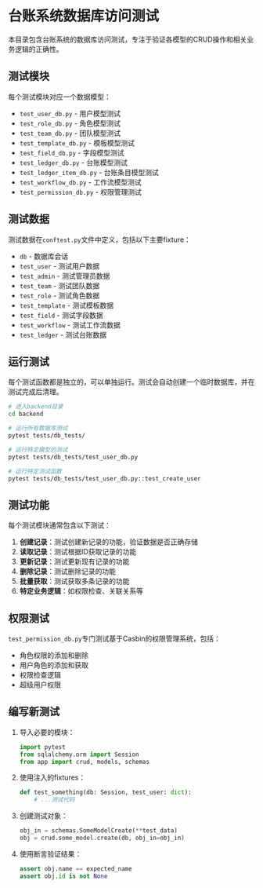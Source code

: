 # 台账系统数据库访问测试

本目录包含台账系统的数据库访问测试，专注于验证各模型的CRUD操作和相关业务逻辑的正确性。

## 测试模块

每个测试模块对应一个数据模型：

- `test_user_db.py` - 用户模型测试
- `test_role_db.py` - 角色模型测试
- `test_team_db.py` - 团队模型测试
- `test_template_db.py` - 模板模型测试
- `test_field_db.py` - 字段模型测试
- `test_ledger_db.py` - 台账模型测试
- `test_ledger_item_db.py` - 台账条目模型测试
- `test_workflow_db.py` - 工作流模型测试
- `test_permission_db.py` - 权限管理测试

## 测试数据

测试数据在`conftest.py`文件中定义，包括以下主要fixture：

- `db` - 数据库会话
- `test_user` - 测试用户数据
- `test_admin` - 测试管理员数据
- `test_team` - 测试团队数据
- `test_role` - 测试角色数据
- `test_template` - 测试模板数据
- `test_field` - 测试字段数据
- `test_workflow` - 测试工作流数据
- `test_ledger` - 测试台账数据

## 运行测试

每个测试函数都是独立的，可以单独运行。测试会自动创建一个临时数据库，并在测试完成后清理。

```bash
# 进入backend目录
cd backend

# 运行所有数据库测试
pytest tests/db_tests/

# 运行特定模型的测试
pytest tests/db_tests/test_user_db.py

# 运行特定测试函数
pytest tests/db_tests/test_user_db.py::test_create_user
```

## 测试功能

每个测试模块通常包含以下测试：

1. **创建记录**：测试创建新记录的功能，验证数据是否正确存储
2. **读取记录**：测试根据ID获取记录的功能
3. **更新记录**：测试更新现有记录的功能
4. **删除记录**：测试删除记录的功能
5. **批量获取**：测试获取多条记录的功能
6. **特定业务逻辑**：如权限检查、关联关系等

## 权限测试

`test_permission_db.py`专门测试基于Casbin的权限管理系统，包括：

- 角色权限的添加和删除
- 用户角色的添加和获取
- 权限检查逻辑
- 超级用户权限

## 编写新测试

1. 导入必要的模块：
   ```python
   import pytest
   from sqlalchemy.orm import Session
   from app import crud, models, schemas
   ```

2. 使用注入的fixtures：
   ```python
   def test_something(db: Session, test_user: dict):
       # ...测试代码
   ```

3. 创建测试对象：
   ```python
   obj_in = schemas.SomeModelCreate(**test_data)
   obj = crud.some_model.create(db, obj_in=obj_in)
   ```

4. 使用断言验证结果：
   ```python
   assert obj.name == expected_name
   assert obj.id is not None
   ``` 